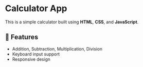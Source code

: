 # Calculator App

This is a simple calculator built using **HTML**, **CSS**, and **JavaScript**.

## 🚀 Features

- Addition, Subtraction, Multiplication, Division
- Keyboard input support
- Responsive design
